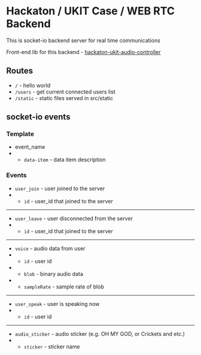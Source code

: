 # Hackaton / UKIT Case / WEB RTC Backend
This is socket-io backend server for real time communications

Front-end lib for this backend - [hackaton-ukit-audio-controller](https://github.com/syleront/hackaton-ukit-audio-controller)

## Routes
* `/` - hello world
* `/users` - get current connected users list
* `/static` - static files served in src/static

## socket-io events

### Template
* event_name
* * `data-item` - data item description
    
### Events

* `user_join` - user joined to the server
* * `id` - user_id that joined to the server

----------------

* `user_leave` - user disconnected from the server
* * `id` - user_id that joined to the server

----------------
    
* `voice` - audio data from user
* * `id` - user id
* * `blob` - binary audio data
* * `sampleRate` - sample rate of blob

----------------

* `user_speak` - user is speaking now
* * `id` - user id

----------------

* `audio_sticker` - audio sticker (e.g. OH MY GOD, or Crickets and etc.)
* * `sticker` - sticker name
